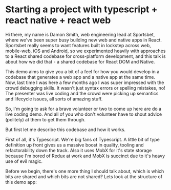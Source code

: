 # Starting a project with typescript + react native + react web

Hi there, my name is Damon Smith, web engineering lead at Sportsbet, where we've been super busy building new web and native apps in React. Sportsbet really seems to want features built in lockstep across web, mobile-web, iOS and Android, so we experimented heavily with approaches to a React shared codebase for cross-platform development, and this talk is about how we did that - a shared codebase for React DOM and Native.

This demo aims to give you a bit of a feel for how you would develop in a codebase that generates a web app and a native app at the same time. Now, last time I was here a few months ago I was super impressed with the crowd debugging skills. It wasn't just syntax errors or spelling mistakes, no! The presenter was live coding and the crowd were picking up semantics and lifecycle issues, all sorts of amazing stuff.

So, I'm going to ask for a brave volunteer or two to come up here are do a live coding demo. And all of you who don't volunteer have to shout advice (politely) at them to get them through.

But first let me describe this codebase and how it works.

First of all, it's Typescript. We're big fans of Typescript. A little bit of type definition up front gives us a massive boost in quality, tooling and refactorability down the track. Also it uses MobX for it's state storage because I'm bored of Redux at work and MobX is succinct due to it's heavy use of evil magic.

Before we begin, there's one more thing I should talk about, which is which bits are shared and which bits are not shared? Lets look at the structure of this demo app:


